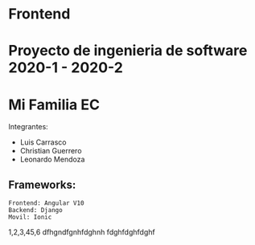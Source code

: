 # Frontend
# Proyecto de ingenieria de software 2020-1 - 2020-2
# Mi Familia EC


Integrantes:
* Luis Carrasco
* Christian Guerrero
* Leonardo Mendoza


## Frameworks:
```
Frontend: Angular V10
Backend: Django
Movil: Ionic
```

1,2,3,45,6
dfhgndfgnhfdghnh
fdghfdghfdghf
